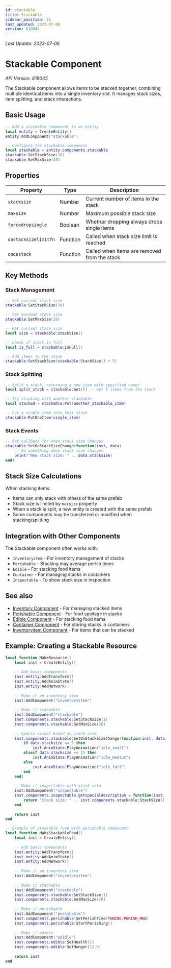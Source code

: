 ```yaml
---
id: stackable
title: Stackable
sidebar_position: 25
last_updated: 2023-07-06
version: 619045
---
```

*Last Update: 2023-07-06*
# Stackable Component

*API Version: 619045*

The Stackable component allows items to be stacked together, combining multiple identical items into a single inventory slot. It manages stack sizes, item splitting, and stack interactions.

## Basic Usage

```lua
-- Add a stackable component to an entity
local entity = CreateEntity()
entity:AddComponent("stackable")

-- Configure the stackable component
local stackable = entity.components.stackable
stackable:SetStackSize(20)
stackable:SetMaxSize(40)
```

## Properties

| Property | Type | Description |
|----------|------|-------------|
| `stacksize` | Number | Current number of items in the stack |
| `maxsize` | Number | Maximum possible stack size |
| `forcedropsingle` | Boolean | Whether dropping always drops single items |
| `onstacksizelimitfn` | Function | Called when stack size limit is reached |
| `ondestack` | Function | Called when items are removed from the stack |

## Key Methods

### Stack Management

```lua
-- Set current stack size
stackable:SetStackSize(10)

-- Set maximum stack size
stackable:SetMaxSize(20)

-- Get current stack size
local size = stackable:StackSize()

-- Check if stack is full
local is_full = stackable:IsFull()

-- Add items to the stack
stackable:SetStackSize(stackable:StackSize() + 5)
```

### Stack Splitting

```lua
-- Split a stack, returning a new item with specified count
local split_stack = stackable:Get(5) -- Get 5 items from the stack

-- Try stacking with another stackable
local stacked = stackable:Put(another_stackable_item)

-- Put a single item into this stack
stackable:PutOneItem(single_item)
```

### Stack Events

```lua
-- Set callback for when stack size changes
stackable:SetOnStackSizeChange(function(inst, data)
    -- Do something when stack size changes
    print("New stack size: " .. data.stacksize)
end)
```

## Stack Size Calculations

When stacking items:

- Items can only stack with others of the same prefab
- Stack size is limited by `maxsize` property
- When a stack is split, a new entity is created with the same prefab
- Some components may be transferred or modified when stacking/splitting

## Integration with Other Components

The Stackable component often works with:

- `Inventoryitem` - For inventory management of stacks
- `Perishable` - Stacking may average perish times
- `Edible` - For stacking food items
- `Container` - For managing stacks in containers
- `Inspectable` - To show stack size in inspection

## See also

- [Inventory Component](inventory.md) - For managing stacked items
- [Perishable Component](perishable.md) - For food spoilage in stacks
- [Edible Component](edible.md) - For stacking food items
- [Container Component](container.md) - For storing stacks in containers
- [Inventoryitem Component](other-components.md) - For items that can be stacked

## Example: Creating a Stackable Resource

```lua
local function MakeResource()
    local inst = CreateEntity()
    
    -- Add basic components
    inst.entity:AddTransform()
    inst.entity:AddAnimState()
    inst.entity:AddNetwork()
    
    -- Make it an inventory item
    inst:AddComponent("inventoryitem")
    
    -- Make it stackable
    inst:AddComponent("stackable")
    inst.components.stackable:SetStackSize(1)
    inst.components.stackable:SetMaxSize(20)
    
    -- Update visual based on stack size
    inst.components.stackable:SetOnStackSizeChange(function(inst, data)
        if data.stacksize <= 5 then
            inst.AnimState:PlayAnimation("idle_small")
        elseif data.stacksize <= 15 then
            inst.AnimState:PlayAnimation("idle_medium")
        else
            inst.AnimState:PlayAnimation("idle_full")
        end
    end)
    
    -- Make it inspectable with stack info
    inst:AddComponent("inspectable")
    inst.components.inspectable.getspecialdescription = function(inst, viewer)
        return "Stack size: " .. inst.components.stackable:StackSize()
    end
    
    return inst
end

-- Example of stackable food with perishable component
local function MakeStackableFood()
    local inst = CreateEntity()
    
    -- Add basic components
    inst.entity:AddTransform()
    inst.entity:AddAnimState()
    inst.entity:AddNetwork()
    
    -- Make it an inventory item
    inst:AddComponent("inventoryitem")
    
    -- Make it stackable
    inst:AddComponent("stackable")
    inst.components.stackable:SetStackSize(1)
    inst.components.stackable:SetMaxSize(20)
    
    -- Make it perishable
    inst:AddComponent("perishable")
    inst.components.perishable:SetPerishTime(TUNING.PERISH_MED)
    inst.components.perishable:StartPerishing()
    
    -- Make it edible
    inst:AddComponent("edible")
    inst.components.edible:SetHealth(1)
    inst.components.edible:SetHunger(12.5)
    
    return inst
end
``` 
